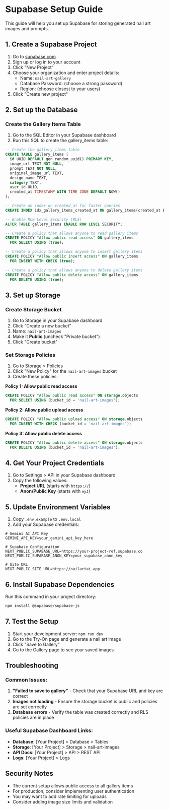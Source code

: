 # Supabase Setup Guide

This guide will help you set up Supabase for storing generated nail art images and prompts.

## 1. Create a Supabase Project

1. Go to [supabase.com](https://supabase.com)
2. Sign up or log in to your account
3. Click "New Project"
4. Choose your organization and enter project details:
   - Name: `nail-art-gallery`
   - Database Password: (choose a strong password)
   - Region: (choose closest to your users)
5. Click "Create new project"

## 2. Set up the Database

### Create the Gallery Items Table

1. Go to the SQL Editor in your Supabase dashboard
2. Run this SQL to create the gallery_items table:

```sql
-- Create the gallery_items table
CREATE TABLE gallery_items (
  id UUID DEFAULT gen_random_uuid() PRIMARY KEY,
  image_url TEXT NOT NULL,
  prompt TEXT NOT NULL,
  original_image_url TEXT,
  design_name TEXT,
  category TEXT,
  user_id UUID,
  created_at TIMESTAMP WITH TIME ZONE DEFAULT NOW()
);

-- Create an index on created_at for faster queries
CREATE INDEX idx_gallery_items_created_at ON gallery_items(created_at DESC);

-- Enable Row Level Security (RLS)
ALTER TABLE gallery_items ENABLE ROW LEVEL SECURITY;

-- Create a policy that allows anyone to read gallery items
CREATE POLICY "Allow public read access" ON gallery_items
  FOR SELECT USING (true);

-- Create a policy that allows anyone to insert gallery items
CREATE POLICY "Allow public insert access" ON gallery_items
  FOR INSERT WITH CHECK (true);

-- Create a policy that allows anyone to delete gallery items
CREATE POLICY "Allow public delete access" ON gallery_items
  FOR DELETE USING (true);
```

## 3. Set up Storage

### Create Storage Bucket

1. Go to Storage in your Supabase dashboard
2. Click "Create a new bucket"
3. Name: `nail-art-images`
4. Make it **Public** (uncheck "Private bucket")
5. Click "Create bucket"

### Set Storage Policies

1. Go to Storage > Policies
2. Click "New Policy" for the `nail-art-images` bucket
3. Create these policies:

**Policy 1: Allow public read access**
```sql
CREATE POLICY "Allow public read access" ON storage.objects
  FOR SELECT USING (bucket_id = 'nail-art-images');
```

**Policy 2: Allow public upload access**
```sql
CREATE POLICY "Allow public upload access" ON storage.objects
  FOR INSERT WITH CHECK (bucket_id = 'nail-art-images');
```

**Policy 3: Allow public delete access**
```sql
CREATE POLICY "Allow public delete access" ON storage.objects
  FOR DELETE USING (bucket_id = 'nail-art-images');
```

## 4. Get Your Project Credentials

1. Go to Settings > API in your Supabase dashboard
2. Copy the following values:
   - **Project URL** (starts with `https://`)
   - **Anon/Public Key** (starts with `eyJ`)

## 5. Update Environment Variables

1. Copy `.env.example` to `.env.local`
2. Add your Supabase credentials:

```env
# Gemini AI API Key
GEMINI_API_KEY=your_gemini_api_key_here

# Supabase Configuration
NEXT_PUBLIC_SUPABASE_URL=https://your-project-ref.supabase.co
NEXT_PUBLIC_SUPABASE_ANON_KEY=your_supabase_anon_key

# Site URL
NEXT_PUBLIC_SITE_URL=https://nailartai.app
```

## 6. Install Supabase Dependencies

Run this command in your project directory:

```bash
npm install @supabase/supabase-js
```

## 7. Test the Setup

1. Start your development server: `npm run dev`
2. Go to the Try-On page and generate a nail art image
3. Click "Save to Gallery"
4. Go to the Gallery page to see your saved images

## Troubleshooting

### Common Issues:

1. **"Failed to save to gallery"** - Check that your Supabase URL and key are correct
2. **Images not loading** - Ensure the storage bucket is public and policies are set correctly
3. **Database errors** - Verify the table was created correctly and RLS policies are in place

### Useful Supabase Dashboard Links:

- **Database**: [Your Project] > Database > Tables
- **Storage**: [Your Project] > Storage > nail-art-images
- **API Docs**: [Your Project] > API > REST API
- **Logs**: [Your Project] > Logs

## Security Notes

- The current setup allows public access to all gallery items
- For production, consider implementing user authentication
- You may want to add rate limiting for uploads
- Consider adding image size limits and validation


